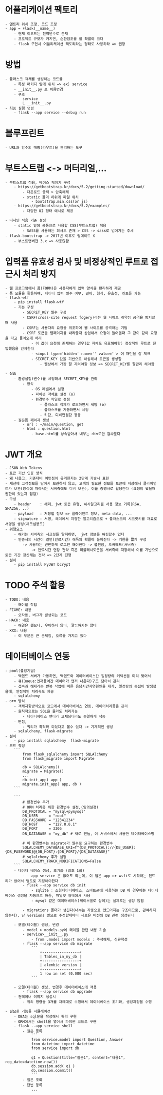# 어플리케이션 팩토리
    - 엔트리 위치 조정, 코드 조정
    - app = Flask(__name__)
        - 현재 이코드는 전역변수로 존재
        - 프로젝트 규모가 커지면, 순환참조를 할 확률이 크다
        - flask 구현시 어플리케이션 팩토리라는 형태로 사용하라 => 권장
# 방법
    - 플라스크 객체를 생성하는 코드를
        - 특정 패키지 밑에 위치 => ex) service
        - __init__.py 로 이름변경
        - 구조
            service
            L __init__.py
    - 최종 실행 명령
        - flask --app service --debug run

# 블루프린트
    - URL과 함수의 매핑(라우트)을 관리하는 도구

# 부트스트랩 <-> 머터리얼,...
    - 부트스트랩 적용, 베이스 페이지 구성
        - https://getbootstrap.kr/docs/5.2/getting-started/download/
            - 다운로드 클릭 > 압축해제
            - static 폴더 하위에 파일 위치
                - bootstrap.min.css(or js)
        - https://getbootstrap.kr/docs/5.2/examples/
            - 다양한 UI 형태 예시로 제공

    - 디자인 적용 기준 설정
        - static 밑에 공통으로 사용할 CSS(부트스트랩) 적용
            - SASS를 사용하는 회사도 존재 > CSS -> sass로 넘어가는 추세
    - flask-bootstrap -> 2017년 이후로 업데이트 X
        - 부스트랩버전 3.x => 사용않함

# 입력폼 유효성 검사 및 비정상적인 루트로 접근시 처리 방지
    - 웹 프로그램에서 폼(FORM)은 사용자에게 입력 양식을 편리하게 제공
    - 폼 모듈을 활용하여, 데이터 입력 필수 여부, 길이, 형식, 유효성, 컨트롤 가능
    - flask-wtf
        - pip install flask-wtf
        - 기본 구성
            - SECRET_KEY 필수 구성
            - CSRF(cross-site request fogery)라는 웹 사이트 취약점 공격을 방지할때 사용
            - CSRF는 사용자의 요청을 위조하여 웹 사이트를 공격하는 기법
            - CSRF 토큰을 웹페이지를 내려줄때 삽입해서 요청이 들어올때 그 값이 같이 요청을 타고 들어오게 처리
                - 이 값이 요청에 존재하는 경우(값 자체도 유효해야함) 정상적인 루트로 진입했음을 인지한다
                - <input type='hidden' name='' value=''> 이 패턴을 잘 체크
                - SECRET_KEY 값을 기반으로 해싱해서 토큰을 생성함
                    - 웹상에서 가장 잘 지켜야할 정보 => SECRET_KEY를 잘관리 해야함

    - 실습
        - 환경설정(변수)를 세팅해서 SECRET_KEY를 관리
            - 방식
                - OS 레벨에서 설정
                - 파이썬 객체로 설정 (o)
                - 환경변수 파일로 설정
                    - 플라스크 객체가 로드하면서 세팅 (o)
                    - 플라스크를 가동하면서 세팅
                    - 키값, 디비연결값 등등
        - 질문폼 페이지 생성
            - url : ~/main/question, get
            - html : question.html
                - base.html를 상속받아서 내부는 div로만 감싸둔다


# JWT 개요
    - JSON Web Tokens
    - 토큰 기반 인증 방식
    - 왜 나옸고, 기존대비 어떤점이 유리한지는 2단계 기술시 표현
    - 세션에 고객정보를 담아서 보관하지 않고, 고객의 필요한 정보를 토큰에 저장해서 클라이언트가 보관(방식에 따라서는 서버측에도 디비 보관), 이를 증명서로 활용한다 (요청이 왔을때 권한이 있는지 점검)
    - 구성
        - header    : 헤더, jwt 토큰 유형, 해시알고리즘 사용 정보 기록(RSA, SHA256, ..)
        - payload   : 저장할 정보 => 클라이언트 정보, meta data, ...
        - signature : 서명, 헤더에서 지정한 알고리즘으로 + 플라스크의 시크릿키를 재료로 서명을 생성(체크섬용도)
    - 위험요소
        - 해커는 서버측의 시크릿를 탈취하면,  jwt 정보를 해킹할수 있다
        - 인증서의 시간이 길면(만료시간) 해독의 확률이 높아진다 -> 기한을 짧게 구성
            -> 사용자는 빈번하게 로그인 해야한다 -> 불편함, 오버헤드(서버측)
                -> 만료시간 연장 전략 혹은 리플레시토큰을 서버측에 저장해서 이를 기반으로 토큰 기간 갱신해는 전략 => 2단계 진행
    - 설치
        - pip install PyJWT bcrypt


# TODO 주석 활용
    - TODO: 내용 
        - 해야할 작업
    - FIXME: 내용
        - 오작동, 버그가 발생되는 코드
    - HACK: 내용
        - 해결은 했으나, 우아하지 않다, 깔끔하지는 않다
    - XXX: 내용
        - 이 부분은 큰 문제점, 오류를 가지고 있다

# 데이터베이스 연동
    - pool(풀링기법)
        - 백엔드 서버가 가동하면, 백엔드와 데이터베이스간 일정량의 커넥션을 미리 맺어서
        - 큐(Queue:먼저들어간 데이터가 먼저 나온다)구조 담아서 관리
        - 접속과 해제라는 반복 작업에 따른 응담시간지연원인을 제거, 일정량의 동접이 발생했을대, 안정적인 처리속도 제공
        - sqlalchemy
    - orm 방식
        - 객체지향방식으로 코드에서 데이터베이스 연동, 데이터처리등을 관리
        - 원칙적으로는 SQL을 몰라도 처리가능
            - 데이터베이스 밴더가 교체되더라도 동일하게 작동
        - 단점, 
            - 쿼리가 최적화 되었다고 볼수 없다 -> 기계적인 생성
        - sqlalchemy, flask-migrate
    - 설치
        - pip install sqlalchemy  flask-migrate
    - 코드 작성
        ```
            from flask_sqlalchemy import SQLAlchemy
            from flask_migrate import Migrate

            db = SQLAlchemy()
            migrate = Migrate()
            ...
            db.init_app( app )
            migrate.init_app( app, db )
        ```

        ```
            # 환경변수 추가
            # ORM 처리응 위한 환경변수 설정,(임의설정)
            DB_PROTOCAL = "mysql+pymysql"
            DB_USER     = "root"
            DB_PASSWORD = "12341234"
            DB_HOST     = "127.0.0.1"
            DB_PORT     = 3306
            DB_DATABASE = "my_db" # 새로 만들, 이 서비스에서 사용한 데이터베이스명

            # 이 환경변수는 migrate가 필수로 요구하는 환경변수
            SQLALCHEMY_DATABASE_URI=f"{DB_PROTOCAL}://{DB_USER}:{DB_PASSWORD}@{DB_HOST}:{DB_PORT}/{DB_DATABASE}"
            # sqlalchemy 추가 설정
            SQLALCHEMY_TRACK_MODIFICATIONS=False
        ```
        - 데이터 베이스 생성, 초기화 (최초 1회)
            - --app service 은 없어도 되는데, 이 앱은 app or wsfi로 시작하는 엔트리가 없어서 별도로 지정해야한다
            - flask --app service db init 
                - sqlite : 소형데이터베이스, 스마트폰에 사용하는 DB 이 경우에는 데이터베이스 생성을 자동으로 해줌, 파일럿 형태에서 사용
                - mysql 같은 데이터베이스(케이스별로 상이)는 실제로는 생성 않됨

            - migrations 폴더가 생긴다(내부는 자동으로 만드어지는 구조이므로, 관여하지 않는다), 단 versions 밑으로 수정할때마다 새로운 버전의 DB 관련 생성된다
        
        - 모델(테이블) 생성, 변경
            - model > models.py에 테이블 관련 내용 기술
            - service>__init__.py
                - from .model import models : 주석해제, 신규작성
            - flask --app service db migrate
                ```
                    +-----------------+
                    | Tables_in_my_db |
                    +-----------------+
                    | alembic_version |
                    +-----------------+
                    1 row in set (0.000 sec)
                ```

        - 모델(테이블) 생성, 변경후 데이터베이스에 적용
            - flask --app service db upgrade
        - 컨테이너 이미지 생성시
            - 위의 명령들 3개를 차례대로 수행해서 데이터베이스 초기화, 생성과정을 수행

    - 필요한 기능들 시뮬레이션
        - DBA는 sql문을 작성해서 쿼리 구현 
        - ORM에서는 shell을 열어서 파이썬 코드로 구현
        - flask --app service shell  
            - 질문 등록
                ```
                from service.model import Question, Answer
                from datetime import datetime                
                from service import db
                
                q1 = Question(title="질문1", content="내용1", reg_date=datetime.now()) 
                db.session.add( q1 ) 
                db.session.commit()
                ```
            - 질문 조회    
            - 답변 등록
                ...  